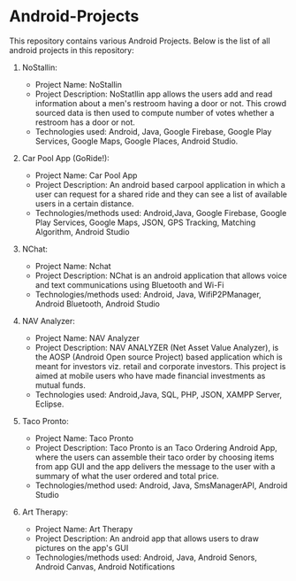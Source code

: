 # Android-Projects

This repository contains various Android Projects. Below is the list of all android projects in this repository:

1. NoStallin:
    - Project Name: NoStallin
    - Project Description: NoStatllin app allows the users add and read information about a men's restroom having a door or not. This crowd sourced data is then used to compute number of votes whether a restroom has a door or not.
    - Technologies used: Android, Java, Google Firebase, Google Play Services, Google Maps, Google Places, Android Studio.

2. Car Pool App (GoRide!):
    - Project Name: Car Pool App
    - Project Description: An android based carpool application in which a user can request for a shared ride and they can see a list of available users in a certain distance.
    - Technologies/methods used: Android,Java, Google Firebase, Google Play Services, Google Maps, JSON, GPS Tracking, Matching Algorithm, Android Studio

3. NChat:
    - Project Name: Nchat
    - Project Description: NChat is an android application that allows voice and text communications using Bluetooth and Wi-Fi
    - Technologies/methods used: Android, Java, WifiP2PManager, Android Bluetooth, Android Studio

4. NAV Analyzer:
    - Project Name: NAV Analyzer
    - Project Description: NAV ANALYZER (Net Asset Value Analyzer), is the AOSP (Android Open source Project) based application which is meant for investors viz. retail and corporate investors. This project is aimed at mobile users who have made financial investments as mutual funds.
    - Technologies used: Android,Java, SQL, PHP, JSON, XAMPP Server, Eclipse.

5. Taco Pronto:
    - Project Name: Taco Pronto
    - Project Description: Taco Pronto is an Taco Ordering Android App, where the users can assemble their taco order by choosing items from app GUI and the app delivers the message to the user with a summary of what the user ordered and total price.
    - Technologies/method used: Android, Java, SmsManagerAPI, Android Studio

6. Art Therapy:
    - Project Name: Art Therapy
    - Project Description: An android app that allows users to draw pictures on the app's GUI
    - Technologies/methods used: Android, Java, Android Senors, Android Canvas, Android Notifications
